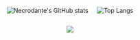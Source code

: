 <div style="display: flex; justify-content: center; gap: 20px;">

![Necrodante's GitHub stats](https://github-readme-stats.vercel.app/api?username=necrodante&show_icons=true&theme=transparent&hide_border=true&title_color=FFFFFF&text_color=FFFFFF&icon_color=FFFFFF)

![Top Langs](https://github-readme-stats.vercel.app/api/top-langs/?username=necrodante&layout=compact&theme=transparent&hide_border=true&title_color=FFFFFF)
</div>


<p align="center">
  <a href="https://skillicons.dev">
    <img src="https://skillicons.dev/icons?i=py,js,ts,html,css,figma,git,obsidian,ps,vscode" />
  </a>
</p>

<!--
**Necrodante/Necrodante** is a ✨ _special_ ✨ repository because its `README.md` (this file) appears on your GitHub profile.

Here are some ideas to get you started:

- 🔭 I’m currently working on ...
- 🌱 I’m currently learning ...
- 👯 I’m looking to collaborate on ...
- 🤔 I’m looking for help with ...
- 💬 Ask me about ...
- 📫 How to reach me: ...
- 😄 Pronouns: ...
- ⚡ Fun fact: ...
-->
